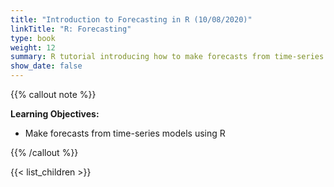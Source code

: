 ```yaml
---
title: "Introduction to Forecasting in R (10/08/2020)"
linkTitle: "R: Forecasting"
type: book
weight: 12
summary: R tutorial introducing how to make forecasts from time-series models using the forecast package
show_date: false
---
```


{{% callout note %}}

**Learning Objectives:**
* Make forecasts from time-series models using R

{{% /callout %}}

{{< list_children >}}